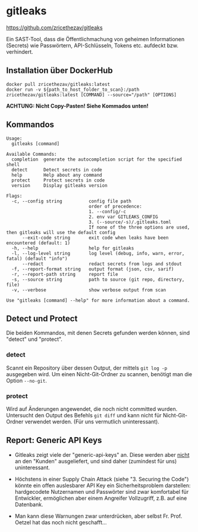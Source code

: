 # gitleaks

https://github.com/zricethezav/gitleaks

Ein SAST-Tool, dass die Öffentlichmachung von geheimen Informationen (Secrets) wie Passwörtern, API-Schlüsseln, Tokens etc. aufdeckt bzw. verhindert.

## Installation über DockerHub
```
docker pull zricethezav/gitleaks:latest
docker run -v ${path_to_host_folder_to_scan}:/path zricethezav/gitleaks:latest [COMMAND] --source="/path" [OPTIONS]
```
<b>ACHTUNG: Nicht Copy-Pasten! Siehe Kommados unten!</b>

## Kommandos
````
Usage:
  gitleaks [command]

Available Commands:
  completion  generate the autocompletion script for the specified shell
  detect      Detect secrets in code
  help        Help about any command
  protect     Protect secrets in code
  version     Display gitleaks version

Flags:
  -c, --config string          config file path
                               order of precedence:
                               1. --config/-c
                               2. env var GITLEAKS_CONFIG
                               3. (--source/-s)/.gitleaks.toml
                               If none of the three options are used, then gitleaks will use the default config
      --exit-code string       exit code when leaks have been encountered (default: 1)
  -h, --help                   help for gitleaks
  -l, --log-level string       log level (debug, info, warn, error, fatal) (default "info")
      --redact                 redact secrets from logs and stdout
  -f, --report-format string   output format (json, csv, sarif)
  -r, --report-path string     report file
  -s, --source string          path to source (git repo, directory, file)
  -v, --verbose                show verbose output from scan

Use "gitleaks [command] --help" for more information about a command.
````

## Detect und Protect

Die beiden Kommandos, mit denen Secrets gefunden werden können, sind "detect" und "protect".

### detect
Scannt ein Repository über dessen Output, der mittels ``git log -p`` ausgegeben wird.
Um einen Nicht-Git-Ordner zu scannen, benötigt man die Option ``--no-git``.

### protect
Wird auf Änderungen angewendet, die noch nicht committed wurden. Untersucht den Output des Befehls  ``git diff`` und kann nicht für Nicht-Git-Ordner verwendet werden.
(Für uns vermutlich uninteressant).

## Report: Generic API Keys

- Gitleaks zeigt viele der "generic-api-keys" an. Diese werden aber <u>nicht</u> an den "Kunden" ausgeliefert, und sind daher (zumindest für uns) uninteressant.

- Höchstens in einer Supply Chain Attack (siehe "3. Securing the Code") könnte ein offen auslesbarer API Key ein Sicherheitsproblem darstellen: hardgecodete Nutzernamen und Passwörter sind zwar komfortabel für Entwickler, ermöglichen aber einem Angreifer Vollzugriff, z.B. auf eine Datenbank.

- Man kann diese Warnungen zwar unterdrücken, aber selbst Fr. Prof. Oetzel hat das noch nicht geschafft...